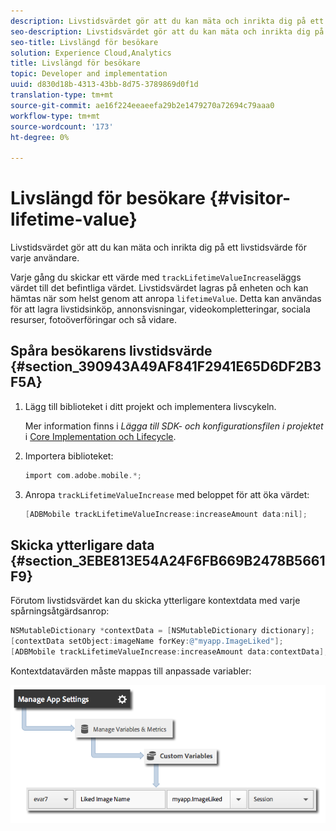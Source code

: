 ```yaml
---
description: Livstidsvärdet gör att du kan mäta och inrikta dig på ett livstidsvärde för varje användare.
seo-description: Livstidsvärdet gör att du kan mäta och inrikta dig på ett livstidsvärde för varje användare.
seo-title: Livslängd för besökare
solution: Experience Cloud,Analytics
title: Livslängd för besökare
topic: Developer and implementation
uuid: d830d18b-4313-43bb-8d75-3789869d0f1d
translation-type: tm+mt
source-git-commit: ae16f224eeaeefa29b2e1479270a72694c79aaa0
workflow-type: tm+mt
source-wordcount: '173'
ht-degree: 0%

---
```



# Livslängd för besökare {#visitor-lifetime-value}

Livstidsvärdet gör att du kan mäta och inrikta dig på ett livstidsvärde för varje användare.

Varje gång du skickar ett värde med `trackLifetimeValueIncrease`läggs värdet till det befintliga värdet. Livstidsvärdet lagras på enheten och kan hämtas när som helst genom att anropa `lifetimeValue`. Detta kan användas för att lagra livstidsinköp, annonsvisningar, videokompletteringar, sociala resurser, fotoöverföringar och så vidare.

## Spåra besökarens livstidsvärde {#section_390943A49AF841F2941E65D6DF2B3F5A}

1. Lägg till biblioteket i ditt projekt och implementera livscykeln.

   Mer information finns i *Lägga till SDK- och konfigurationsfilen i projektet* i [Core Implementation och Lifecycle](/help/ios/getting-started/dev-qs.md).
1. Importera biblioteket:

   ```objective-c
   import com.adobe.mobile.*;
   ```

1. Anropa `trackLifetimeValueIncrease` med beloppet för att öka värdet:

   ```objective-c
   [ADBMobile trackLifetimeValueIncrease:increaseAmount data:nil];
   ```

## Skicka ytterligare data {#section_3EBE813E54A24F6FB669B2478B5661F9}

Förutom livstidsvärdet kan du skicka ytterligare kontextdata med varje spårningsåtgärdsanrop:

```objective-c
NSMutableDictionary *contextData = [NSMutableDictionary dictionary]; 
[contextData setObject:imageName forKey:@"myapp.ImageLiked"]; 
[ADBMobile trackLifetimeValueIncrease:increaseAmount data:contextData];
```

Kontextdatavärden måste mappas till anpassade variabler:

![](assets/map-variable-context-ltv.png)

